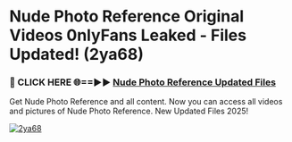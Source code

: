 # Nude Photo Reference Original Videos 0nlyFans Leaked - Files Updated! (2ya68)

<h3>🔴 CLICK HERE 🌐==►► <a href="https://tinyurl.com/5h6xmrr3" rel="nofollow">Nude Photo Reference Updated Files</a></h3>

Get Nude Photo Reference and all content. Now you can access all videos and pictures of Nude Photo Reference. New Updated Files 2025!

[![2ya68](https://i.imgur.com/KVD873Z.gif)](https://tinyurl.com/5h6xmrr3)
